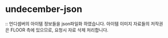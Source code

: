 # undecember-json
:: 언디셈버의 아이템 정보들을 json파일화 하였습니다.
아이템 이미지 자료들의 저작권은 FLOOR 측에 있으므로, 요청시 자료 삭제 처리합니다.
